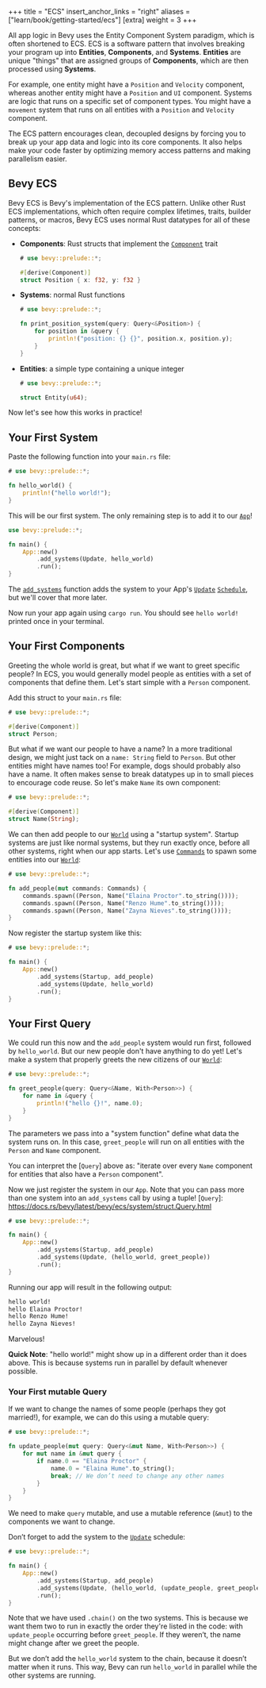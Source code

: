 +++
title = "ECS"
insert_anchor_links = "right"
aliases = ["learn/book/getting-started/ecs"]
[extra]
weight = 3
+++

All app logic in Bevy uses the Entity Component System paradigm, which is often shortened to ECS. ECS is a software pattern that involves breaking your program up into **Entities**, **Components**, and **Systems**. **Entities** are unique "things" that are assigned groups of **Components**, which are then processed using **Systems**.

For example, one entity might have a `Position` and `Velocity` component, whereas another entity might have a `Position` and `UI` component. Systems are logic that runs on a specific set of component types. You might have a `movement` system that runs on all entities with a `Position` and `Velocity` component.

The ECS pattern encourages clean, decoupled designs by forcing you to break up your app data and logic into its core components. It also helps make your code faster by optimizing memory access patterns and making parallelism easier.

## Bevy ECS

Bevy ECS is Bevy's implementation of the ECS pattern. Unlike other Rust ECS implementations, which often require complex lifetimes, traits, builder patterns, or macros, Bevy ECS uses normal Rust datatypes for all of these concepts:

* **Components**: Rust structs that implement the [`Component`] trait

    ```rs
    # use bevy::prelude::*;

    #[derive(Component)]
    struct Position { x: f32, y: f32 }
    ```

* **Systems**: normal Rust functions

    ```rs
    # use bevy::prelude::*;

    fn print_position_system(query: Query<&Position>) {
        for position in &query {
            println!("position: {} {}", position.x, position.y);
        }
    }
    ```

* **Entities**: a simple type containing a unique integer

    ```rs
    # use bevy::prelude::*;

    struct Entity(u64);
    ```

Now let's see how this works in practice!

[`Component`]: https://docs.rs/bevy/latest/bevy/ecs/component/trait.Component.html

## Your First System

Paste the following function into your `main.rs` file:

```rs
# use bevy::prelude::*;

fn hello_world() {
    println!("hello world!");
}
```

This will be our first system. The only remaining step is to add it to our [`App`]!

```rs
use bevy::prelude::*;

fn main() {
    App::new()
        .add_systems(Update, hello_world)
        .run();
}
```

The [`add_systems`] function adds the system to your App's [`Update`] [`Schedule`], but we'll cover that more later.

Now run your app again using `cargo run`. You should see `hello world!` printed once in your terminal.

[`add_systems`]: https://docs.rs/bevy_app/latest/bevy_app/struct.App.html#method.add_systems
[`Update`]: https://docs.rs/bevy/latest/bevy/app/struct.Update.html
[`Schedule`]: https://docs.rs/bevy_ecs/latest/bevy_ecs/schedule/struct.Schedule.html
[`App`]: https://docs.rs/bevy/latest/bevy/app/struct.App.html

## Your First Components

Greeting the whole world is great, but what if we want to greet specific people? In ECS, you would generally model people as entities with a set of components that define them. Let's start simple with a `Person` component.

Add this struct to your `main.rs` file:

```rs
# use bevy::prelude::*;

#[derive(Component)]
struct Person;
```

But what if we want our people to have a name? In a more traditional design, we might just tack on a `name: String` field to `Person`. But other entities might have names too! For example, dogs should probably also have a name. It often makes sense to break datatypes up in to small pieces to encourage code reuse. So let's make `Name` its own component:

```rs
# use bevy::prelude::*;

#[derive(Component)]
struct Name(String);
```

We can then add people to our [`World`] using a "startup system". Startup systems are just like normal systems, but they run exactly once, before all other systems, right when our app starts. Let's use [`Commands`] to spawn some entities into our [`World`]\:

```rs
# use bevy::prelude::*;

fn add_people(mut commands: Commands) {
    commands.spawn((Person, Name("Elaina Proctor".to_string())));
    commands.spawn((Person, Name("Renzo Hume".to_string())));
    commands.spawn((Person, Name("Zayna Nieves".to_string())));
}
```

Now register the startup system like this:

```rs
# use bevy::prelude::*;

fn main() {
    App::new()
        .add_systems(Startup, add_people)
        .add_systems(Update, hello_world)
        .run();
}
```

[`World`]: https://docs.rs/bevy/latest/bevy/ecs/world/struct.World.html
[`Commands`]: https://docs.rs/bevy/latest/bevy/ecs/system/struct.Commands.html

## Your First Query

We could run this now and the `add_people` system would run first, followed by `hello_world`. But our new people don't have anything to do yet! Let's make a system that properly greets the new citizens of our [`World`]:

```rs
# use bevy::prelude::*;

fn greet_people(query: Query<&Name, With<Person>>) {
    for name in &query {
        println!("hello {}!", name.0);
    }
}
```

The parameters we pass into a "system function" define what data the system runs on. In this case, `greet_people` will run on all entities with the `Person` and `Name` component.

You can interpret the [`Query`] above as: "iterate over every `Name` component for entities that also have a `Person` component".

Now we just register the system in our `App`. Note that you can pass more than one system into an `add_systems` call by using a tuple!
[`Query`]: <https://docs.rs/bevy/latest/bevy/ecs/system/struct.Query.html>

```rs
# use bevy::prelude::*;

fn main() {
    App::new()
        .add_systems(Startup, add_people)
        .add_systems(Update, (hello_world, greet_people))
        .run();
}
```

Running our app will result in the following output:

```txt
hello world!
hello Elaina Proctor!
hello Renzo Hume!
hello Zayna Nieves!
```

Marvelous!

**Quick Note**: "hello world!" might show up in a different order than it does above. This is because systems run in parallel by default whenever possible.

### Your First mutable Query

If we want to change the names of some people (perhaps they got married!), for example, we can do this using a mutable query:

```rs
# use bevy::prelude::*;

fn update_people(mut query: Query<&mut Name, With<Person>>) {
    for mut name in &mut query {
        if name.0 == "Elaina Proctor" {
            name.0 = "Elaina Hume".to_string();
            break; // We don’t need to change any other names
        }
    }
}
```

We need to make `query` mutable, and use a mutable reference (`&mut`) to the components we want to change.

Don’t forget to add the system to the [`Update`] schedule:

```rs
# use bevy::prelude::*;

fn main() {
    App::new()
        .add_systems(Startup, add_people)
        .add_systems(Update, (hello_world, (update_people, greet_people).chain()))
        .run();
}
```

Note that we have used `.chain()` on the two systems. This is because we want them two to run in exactly the order they're listed in the code: with `update_people` occurring before `greet_people`.
If they weren’t, the name might change after we greet the people.

But we don’t add the `hello_world` system to the chain, because it doesn’t matter when it runs. This way, Bevy can run `hello_world` in parallel while the other systems are running.
